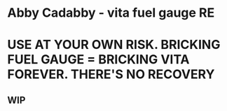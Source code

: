 # Abby Cadabby - vita fuel gauge RE
# USE AT YOUR OWN RISK. BRICKING FUEL GAUGE = BRICKING VITA FOREVER. THERE'S NO RECOVERY

## WIP